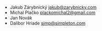 - Jakub Zárybnický <jakub@zarybnicky.com>
- Michal Plačko <plackomichal2@gmail.com>
- Jan Novák
- Dalibor Hriade <simp@simpleton.com>
